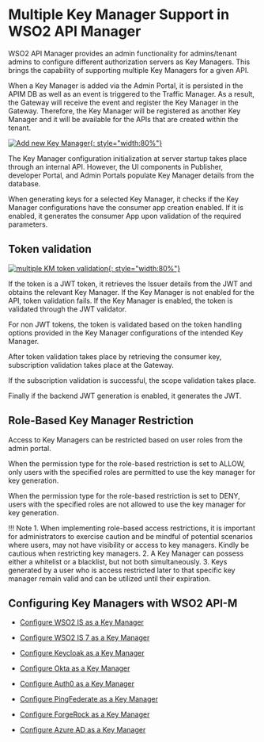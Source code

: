 # Multiple Key Manager Support in WSO2 API Manager

WSO2 API Manager provides an admin functionality for admins/tenant admins to configure different authorization servers as Key Managers.
This brings the capability of supporting multiple Key Managers for a given API.

When a Key Manager is added via the Admin Portal, it is persisted in the APIM DB as well as an event is triggered to the Traffic Manager. As a result, the Gateway will receive the event and register the Key Manager in the Gateway.
Therefore, the Key Manager will be registered as another Key Manager and it will be available for the APIs that are created within the tenant.

[![Add new Key Manager]({{base_path}}/assets/img/administer/add-km-overview.png){: style="width:80%"}]({{base_path}}/assets/img/administer/add-km-overview.png)

The Key Manager configuration initialization at server startup takes place through an internal API. However, the UI components in Publisher, developer Portal, and Admin Portals populate Key Manager details from the database.

When generating keys for a selected Key Manager, it checks if the Key Manager configurations have the consumer app creation enabled. If it is enabled, it generates the consumer App upon validation of the required parameters.

## Token validation

[![multiple KM token validation]({{base_path}}/assets/img/administer/multiple-km-token-validation.png){: style="width:80%"}]({{base_path}}/assets/img/administer/multiple-km-token-validation.png)

If the token is a JWT token, it retrieves the Issuer details from the JWT and obtains the relevant Key Manager. If the Key Manager is not enabled for the API, token validation fails.
If the Key Manager is enabled, the token is validated through the JWT validator.

For non JWT tokens, the token is validated based on the token handling options provided in the Key Manager configurations of the intended Key Manager.

After token validation takes place by retrieving the consumer key, subscription validation takes place at the Gateway.

If the subscription validation is successful, the scope validation takes place.

Finally if the backend JWT generation is enabled, it generates the JWT.


## Role-Based Key Manager Restriction

Access to Key Managers can be restricted based on user roles from the admin portal.

When the permission type for the role-based restriction is set to ALLOW, only users with the specified roles are permitted to use the key manager for key generation. 

When the permission type for the role-based restriction is set to DENY, users with the specified roles are not allowed to use the key manager for key generation.

!!! Note
      1. When implementing role-based access restrictions, it is important for administrators to exercise caution and be mindful of potential scenarios where users, may not have visibility or access to key managers. Kindly be cautious when restricting key managers.
      2. A Key Manager can possess either a whitelist or a blacklist, but not both simultaneously.
      3. Keys generated by a user who is access restricted later to that specific key manager remain valid and can be utilized until their expiration.


## Configuring Key Managers with WSO2 API-M

- [Configure WSO2 IS as a Key Manager]({{base_path}}/administer/key-managers/configure-wso2is-connector/)

- [Configure WSO2 IS 7 as a Key Manager]({{base_path}}/administer/key-managers/configure-wso2is7-connector/)

- [Configure Keycloak as a Key Manager]({{base_path}}/administer/key-managers/configure-keycloak-connector/)

- [Configure Okta as a Key Manager]({{base_path}}/administer/key-managers/configure-okta-connector/)

- [Configure Auth0 as a Key Manager]({{base_path}}/administer/key-managers/configure-auth0-connector/)

- [Configure PingFederate as a Key Manager]({{base_path}}/administer/key-managers/configure-pingfederate-connector/)

- [Configure ForgeRock as a Key Manager]({{base_path}}/administer/key-managers/configure-forgerock-connector/)

- [Configure Azure AD as a Key Manager]({{base_path}}/administer/key-managers/configure-azure-ad-key-manager/)